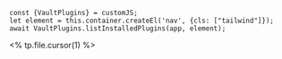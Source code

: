 ```dataviewjs
const {VaultPlugins} = customJS;
let element = this.container.createEl('nav', {cls: ["tailwind"]});
await VaultPlugins.listInstalledPlugins(app, element);
```
<% tp.file.cursor(1) %>